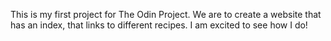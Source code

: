 This is my first project for The Odin Project.
We are to create a website that has an index, that links to different recipes.
I am excited to see how I do!

